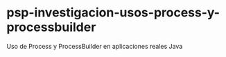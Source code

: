 # psp-investigacion-usos-process-y-processbuilder
Uso de Process y ProcessBuilder en aplicaciones reales Java
